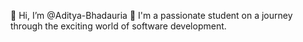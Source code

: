 👋 Hi, I’m @Aditya-Bhadauria
👋 I'm a passionate student on a journey through the exciting world of software development.




